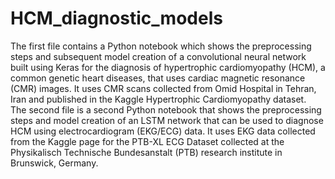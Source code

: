 # HCM_diagnostic_models
The first file contains a Python notebook which shows the preprocessing steps and subsequent model creation of a convolutional neural network built using Keras for the diagnosis of hypertrophic cardiomyopathy (HCM), a common genetic heart diseases, that uses cardiac magnetic resonance (CMR) images.  It uses CMR scans collected from Omid Hospital in Tehran, Iran and published in the Kaggle Hypertrophic Cardiomyopathy dataset.  
The second file is a second Python notebook that shows the preprocessing steps and model creation of an LSTM network that can be used to diagnose HCM using electrocardiogram (EKG/ECG) data.  It uses EKG data collected from the Kaggle page for the PTB-XL ECG Dataset collected at the Physikalisch Technische Bundesanstalt (PTB) research institute in Brunswick, Germany.
